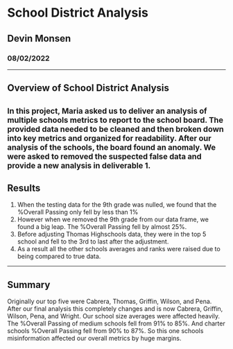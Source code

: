 # School District Analysis
## Devin Monsen
### 08/02/2022
---
**Overview of School District Analysis**
---
<sub>In this project, Maria asked us to deliver an analysis of multiple schools metrics to report to the school board. The provided data needed to be cleaned and then broken down into key metrics and organized for readability. After our analysis of the schools, the board found an anomaly. We were asked to removed the suspected false data and provide a new analysis in deliverable 1.</sub>
---
**Results**
---
1. When the testing data for the 9th grade was nulled, we found that the %Overall Passing only fell by less than 1%
2. However when we removed the 9th grade from our data frame, we found a big leap. The %Overall Passing fell by almost 25%.
3. Before adjusting Thomas Highschools data, they were in the top 5 school and fell to the 3rd to last after the adjustment.
4. As a result all the other schools averages and ranks were raised due to being compared to true data.
---
**Summary**
---
Originally our top five were Cabrera, Thomas, Griffin, Wilson, and Pena. After our final analysis this completely changes and is now Cabrera, Griffin, Wilson, Pena, and Wright. Our school size averages were affected heavily. The %Overall Passing of medium schools fell from 91% to 85%. And charter schools %Overall Passing fell from 90% to 87%. So this one schools misinformation affected our overall metrics by huge margins.
